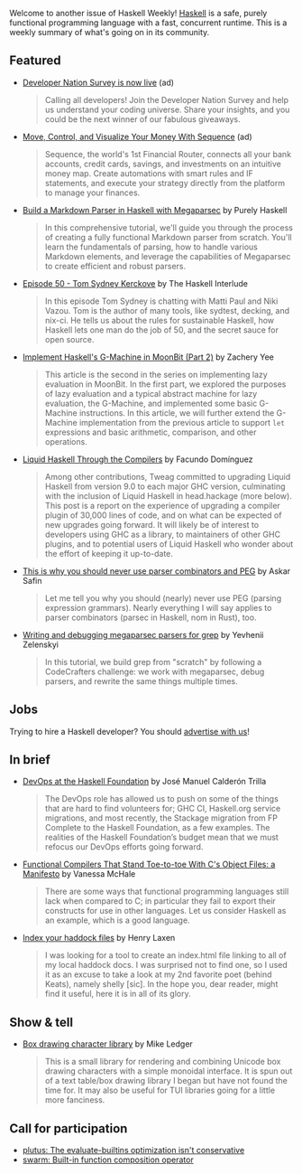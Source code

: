 Welcome to another issue of Haskell Weekly!
[Haskell](https://www.haskell.org) is a safe, purely functional programming language with a fast, concurrent runtime.
This is a weekly summary of what's going on in its community.

## Featured

<!-- Runs on June 6, 13, 20 & 27. Copy changes week to week. -->
- [Developer Nation Survey is now live](https://developereconomics.net/?member_id=haskell&utm_medium=nl_ad_1) (ad)
  > Calling all developers! Join the Developer Nation Survey and help us understand your coding universe. Share your insights, and you could be the next winner of our fabulous giveaways.

<!-- Runs only on Jue 6. -->
- [Move, Control, and Visualize Your Money With Sequence](https://go.getsequence.io/HASK) (ad)
  > Sequence, the world's 1st Financial Router, connects all your bank accounts, credit cards, savings, and investments on an intuitive money map. Create automations with smart rules and IF statements, and execute your strategy directly from the platform to manage your finances.

- [Build a Markdown Parser in Haskell with Megaparsec](https://www.youtube.com/watch?v=kxb_j75QSL4) by Purely Haskell
  > In this comprehensive tutorial, we'll guide you through the process of creating a fully functional Markdown parser from scratch. You'll learn the fundamentals of parsing, how to handle various Markdown elements, and leverage the capabilities of Megaparsec to create efficient and robust parsers.

- [Episode 50 - Tom Sydney Kerckove](https://haskell.foundation/podcast/50/) by The Haskell Interlude
  > In this episode Tom Sydney is chatting with Matti Paul and Niki Vazou. Tom is the author of many tools, like sydtest, decking, and nix-ci. He tells us about the rules for sustainable Haskell, how Haskell lets one man do the job of 50, and the secret sauce for open source.

- [Implement Haskell's G-Machine in MoonBit (Part 2)](https://dev.to/zachyee/implement-haskells-g-machine-in-moonbit-part-2-3e4a) by Zachery Yee
  > This article is the second in the series on implementing lazy evaluation in MoonBit. In the first part, we explored the purposes of lazy evaluation and a typical abstract machine for lazy evaluation, the G-Machine, and implemented some basic G-Machine instructions. In this article, we will further extend the G-Machine implementation from the previous article to support `let` expressions and basic arithmetic, comparison, and other operations.

- [Liquid Haskell Through the Compilers](https://www.tweag.io/blog/2024-05-30-lh-upgrades/) by Facundo Domínguez
  > Among other contributions, Tweag committed to upgrading Liquid Haskell from version 9.0 to each major GHC version, culminating with the inclusion of Liquid Haskell in head.hackage (more below). This post is a report on the experience of upgrading a compiler plugin of 30,000 lines of code, and on what can be expected of new upgrades going forward. It will likely be of interest to developers using GHC as a library, to maintainers of other GHC plugins, and to potential users of Liquid Haskell who wonder about the effort of keeping it up-to-date.

- [This is why you should never use parser combinators and PEG](https://safinaskar.writeas.com/this-is-why-you-should-never-use-parser-combinators-and-peg) by Askar Safin
  > Let me tell you why you should (nearly) never use PEG (parsing expression grammars). Nearly everything I will say applies to parser combinators (parsec in Haskell, nom in Rust), too.

- [Writing and debugging megaparsec parsers for grep](https://www.youtube.com/watch?v=Yzy2-X3TB9Q) by Yevhenii Zelenskyi
  > In this tutorial, we build grep from "scratch" by following a CodeCrafters challenge: we work with megaparsec, debug parsers, and rewrite the same things multiple times.

## Jobs

Trying to hire a Haskell developer?
You should [advertise with us](https://haskellweekly.news/advertising.html)!

## In brief

- [DevOps at the Haskell Foundation](https://discourse.haskell.org/t/devops-at-the-haskell-foundation/9654) by José Manuel Calderón Trilla
  > The DevOps role has allowed us to push on some of the things that are hard to find volunteers for; GHC CI, Haskell.org service migrations, and most recently, the Stackage migration from FP Complete to the Haskell Foundation, as a few examples. The realities of the Haskell Foundation’s budget mean that we must refocus our DevOps efforts going forward.

- [Functional Compilers That Stand Toe-to-toe With C's Object Files: a Manifesto](http://blog.vmchale.com/article/ffi) by Vanessa McHale
  > There are some ways that functional programming languages still lack when compared to C; in particular they fail to export their constructs for use in other languages. Let us consider Haskell as an example, which is a good language.

- [Index your haddock files](https://discourse.haskell.org/t/index-your-haddock-files/9672) by Henry Laxen
  > I was looking for a tool to create an index.html file linking to all of my local haddock docs. I was surprised not to find one, so I used it as an excuse to take a look at my 2nd favorite poet (behind Keats), namely shelly [sic]. In the hope you, dear reader, might find it useful, here it is in all of its glory.

## Show & tell

- [Box drawing character library](https://discourse.haskell.org/t/box-drawing-character-library/9689) by Mike Ledger
  > This is a small library for rendering and combining Unicode box drawing characters with a simple monoidal interface. It is spun out of a text table/box drawing library I began but have not found the time for. It may also be useful for TUI libraries going for a little more fanciness.

## Call for participation

- [plutus: The evaluate-builtins optimization isn't conservative](https://github.com/IntersectMBO/plutus/issues/6167)
- [swarm: Built-in function composition operator](https://github.com/swarm-game/swarm/issues/1904)
